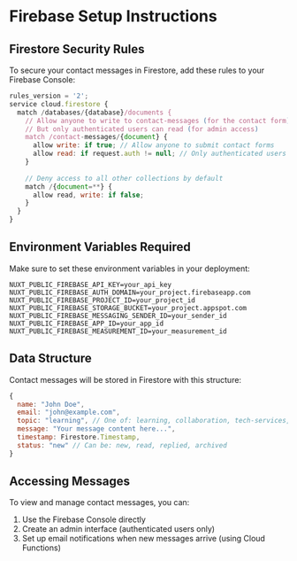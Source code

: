 # Firebase Setup Instructions

## Firestore Security Rules

To secure your contact messages in Firestore, add these rules to your Firebase Console:

```javascript
rules_version = '2';
service cloud.firestore {
  match /databases/{database}/documents {
    // Allow anyone to write to contact-messages (for the contact form)
    // But only authenticated users can read (for admin access)
    match /contact-messages/{document} {
      allow write: if true; // Allow anyone to submit contact forms
      allow read: if request.auth != null; // Only authenticated users can read
    }
    
    // Deny access to all other collections by default
    match /{document=**} {
      allow read, write: if false;
    }
  }
}
```

## Environment Variables Required

Make sure to set these environment variables in your deployment:

```
NUXT_PUBLIC_FIREBASE_API_KEY=your_api_key
NUXT_PUBLIC_FIREBASE_AUTH_DOMAIN=your_project.firebaseapp.com
NUXT_PUBLIC_FIREBASE_PROJECT_ID=your_project_id
NUXT_PUBLIC_FIREBASE_STORAGE_BUCKET=your_project.appspot.com
NUXT_PUBLIC_FIREBASE_MESSAGING_SENDER_ID=your_sender_id
NUXT_PUBLIC_FIREBASE_APP_ID=your_app_id
NUXT_PUBLIC_FIREBASE_MEASUREMENT_ID=your_measurement_id
```

## Data Structure

Contact messages will be stored in Firestore with this structure:

```javascript
{
  name: "John Doe",
  email: "john@example.com", 
  topic: "learning", // One of: learning, collaboration, tech-services, feedback, other
  message: "Your message content here...",
  timestamp: Firestore.Timestamp,
  status: "new" // Can be: new, read, replied, archived
}
```

## Accessing Messages

To view and manage contact messages, you can:

1. Use the Firebase Console directly
2. Create an admin interface (authenticated users only)
3. Set up email notifications when new messages arrive (using Cloud Functions)
